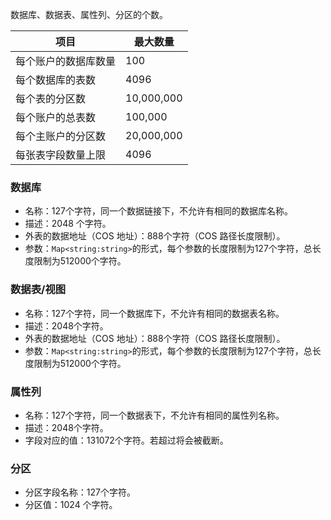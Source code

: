 
数据库、数据表、属性列、分区的个数。

| 项目 | 最大数量        |
| -------------------- | ---------- |
| 每个账户的数据库数量 | 100        |
| 每个数据库的表数     | 4096       |
| 每个表的分区数       | 10,000,000 |
| 每个账户的总表数     | 100,000    |
| 每个主账户的分区数   | 20,000,000 |
| 每张表字段数量上限   | 4096       |

### 数据库
- 名称：127个字符，同一个数据链接下，不允许有相同的数据库名称。
- 描述：2048 个字符。
- 外表的数据地址（COS 地址）：888个字符（COS 路径长度限制）。
- 参数：`Map<string:string>`的形式，每个参数的长度限制为127个字符，总长度限制为512000个字符。

### 数据表/视图
- 名称：127个字符，同一个数据库下，不允许有相同的数据表名称。
- 描述：2048个字符。
- 外表的数据地址（COS 地址）：888个字符（COS 路径长度限制）。
- 参数：`Map<string:string>`的形式，每个参数的长度限制为127个字符，总长度限制为512000个字符。

### 属性列
- 名称：127个字符，同一个数据表下，不允许有相同的属性列名称。
- 描述：2048个字符。
- 字段对应的值：131072个字符。若超过将会被截断。

### 分区
- 分区字段名称：127个字符。
- 分区值：1024 个字符。


